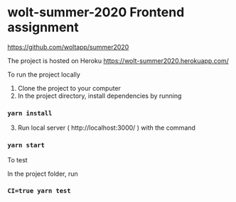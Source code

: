 # wolt-summer-2020 Frontend assignment
https://github.com/woltapp/summer2020

The project is hosted on Heroku https://wolt-summer2020.herokuapp.com/

To run the project locally

1. Clone the project to your computer
2. In the project directory, install dependencies by running 

### `yarn install`

3. Run local server ( http://localhost:3000/ ) with the command

### `yarn start`

To test

In the project folder, run 

### `CI=true yarn test`

